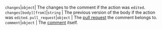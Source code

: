 `changes`|`object`| The changes to the comment if the action was `edited`.
`changes[body][from]`|`string` | The previous version of the body if the action was `edited`.
`pull_request`|`object` | The [pull request](/rest/reference/pulls) the comment belongs to.
`comment`|`object` | The [comment](/rest/reference/pulls#comments) itself.
